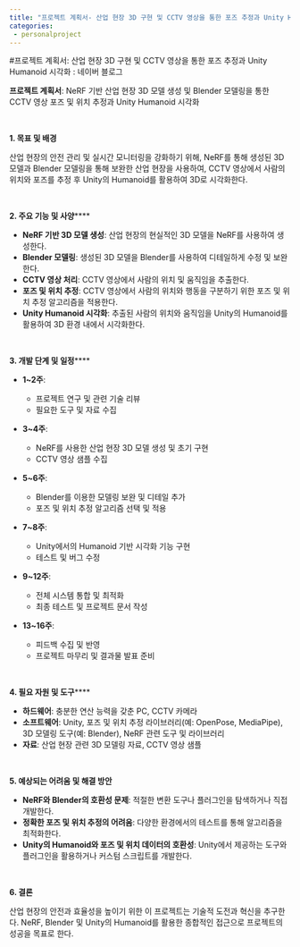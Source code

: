 ```yaml
---
title: "프로젝트 계획서- 산업 현장 3D 구현 및 CCTV 영상을 통한 포즈 추정과 Unity Humanoid 시각화"
categories:
 - personalproject
---
```

#프로젝트 계획서: 산업 현장 3D 구현 및 CCTV 영상을 통한 포즈 추정과 Unity Humanoid 시각화 : 네이버 블로그








**프로젝트 계획서**: NeRF 기반 산업 현장 3D 모델 생성 및 Blender 모델링을 통한 CCTV 영상 포즈 및 위치 추정과 Unity Humanoid 시각화

​

**1. 목표 및 배경** **​**

산업 현장의 안전 관리 및 실시간 모니터링을 강화하기 위해, NeRF를 통해 생성된 3D 모델과 Blender 모델링을 통해 보완한 산업 현장을 사용하여, CCTV 영상에서 사람의 위치와 포즈를 추정 후 Unity의 Humanoid를 활용하여 3D로 시각화한다.

​

**2. 주요 기능 및 사양****​**

* **NeRF 기반 3D 모델 생성**: 산업 현장의 현실적인 3D 모델을 NeRF를 사용하여 생성한다.
* **Blender 모델링**: 생성된 3D 모델을 Blender를 사용하여 디테일하게 수정 및 보완한다.
* **CCTV 영상 처리**: CCTV 영상에서 사람의 위치 및 움직임을 추출한다.
* **포즈 및 위치 추정**: CCTV 영상에서 사람의 위치와 행동을 구분하기 위한 포즈 및 위치 추정 알고리즘을 적용한다.
* **Unity Humanoid 시각화**: 추출된 사람의 위치와 움직임을 Unity의 Humanoid를 활용하여 3D 환경 내에서 시각화한다.

​

**3. 개발 단계 및 일정****​**

* **1~2주**:


	+ 프로젝트 연구 및 관련 기술 리뷰
	+ 필요한 도구 및 자료 수집
* **3~4주**:


	+ NeRF를 사용한 산업 현장 3D 모델 생성 및 초기 구현
	+ CCTV 영상 샘플 수집
* **5~6주**:


	+ Blender를 이용한 모델링 보완 및 디테일 추가
	+ 포즈 및 위치 추정 알고리즘 선택 및 적용
* **7~8주**:


	+ Unity에서의 Humanoid 기반 시각화 기능 구현
	+ 테스트 및 버그 수정
* **9~12주**:


	+ 전체 시스템 통합 및 최적화
	+ 최종 테스트 및 프로젝트 문서 작성
* **13~16주**:


	+ 피드백 수집 및 반영
	+ 프로젝트 마무리 및 결과물 발표 준비

​

**4. 필요 자원 및 도구****​**

* **하드웨어**: 충분한 연산 능력을 갖춘 PC, CCTV 카메라
* **소프트웨어**: Unity, 포즈 및 위치 추정 라이브러리(예: OpenPose, MediaPipe), 3D 모델링 도구(예: Blender), NeRF 관련 도구 및 라이브러리
* **자료**: 산업 현장 관련 3D 모델링 자료, CCTV 영상 샘플

​

**5. 예상되는 어려움 및 해결 방안**

* **NeRF와 Blender의 호환성 문제**: 적절한 변환 도구나 플러그인을 탐색하거나 직접 개발한다.
* **정확한 포즈 및 위치 추정의 어려움**: 다양한 환경에서의 테스트를 통해 알고리즘을 최적화한다.
* **Unity의 Humanoid와 포즈 및 위치 데이터의 호환성**: Unity에서 제공하는 도구와 플러그인을 활용하거나 커스텀 스크립트를 개발한다.

​

**6. 결론** 

산업 현장의 안전과 효율성을 높이기 위한 이 프로젝트는 기술적 도전과 혁신을 추구한다. NeRF, Blender 및 Unity의 Humanoid를 활용한 종합적인 접근으로 프로젝트의 성공을 목표로 한다.

​





 

